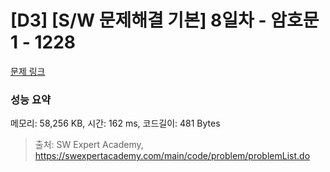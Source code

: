 # [D3] [S/W 문제해결 기본] 8일차 - 암호문1 - 1228 

[문제 링크](https://swexpertacademy.com/main/code/problem/problemDetail.do?contestProbId=AV14w-rKAHACFAYD) 

### 성능 요약

메모리: 58,256 KB, 시간: 162 ms, 코드길이: 481 Bytes



> 출처: SW Expert Academy, https://swexpertacademy.com/main/code/problem/problemList.do